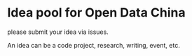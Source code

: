 Idea pool for Open Data China
====

please submit your idea via issues. 

An idea can be a code project, research, writing, event, etc. 
